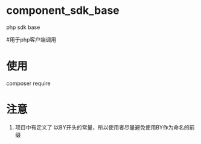 # component_sdk_base
php sdk base

#用于php客户端调用

# 使用
composer require 

# 注意 

1. 项目中有定义了 以BY开头的常量，所以使用者尽量避免使用BY作为命名的前缀